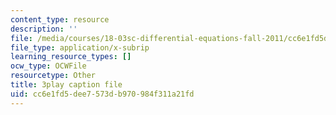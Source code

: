 ```yaml
---
content_type: resource
description: ''
file: /media/courses/18-03sc-differential-equations-fall-2011/cc6e1fd5dee7573db970984f311a21fd_Y9_zrupnz0Q.vtt
file_type: application/x-subrip
learning_resource_types: []
ocw_type: OCWFile
resourcetype: Other
title: 3play caption file
uid: cc6e1fd5-dee7-573d-b970-984f311a21fd
---
```

